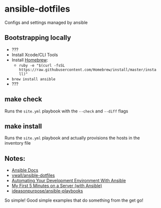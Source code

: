 ansible-dotfiles
================

Configs and settings managed by ansible

## Bootstrapping locally

- ???
- Install Xcode/CLI Tools
- Install [Homebrew](http://brew.sh): 
  - `ruby -e "$(curl -fsSL https://raw.githubusercontent.com/Homebrew/install/master/install)"`
- `brew install ansible`
- ???

## make check

Runs the `site.yml` playbook with the `--check` and `--diff` flags

## make install

Runs the `site.yml` playbook and actually provisions the hosts in the inventory file


## Notes:

- [Ansible Docs](http://docs.ansible.com/)
- [vwall/ansible-dotfiles](https://github.com/vwall/ansible-dotfiles)
- [Automating Your Development Environment With Ansible](http://www.nickhammond.com/automating-development-environment-ansible)
- [My First 5 Minutes on a Server (with Ansible)](http://practicalops.com/my-first-5-minutes-on-a-server-with-ansible.html)
- [ideasonpurpose/ansible-playbooks](https://github.com/ideasonpurpose/ansible-playbooks  )

So simple!  Good simple examples that do something from the get go!
